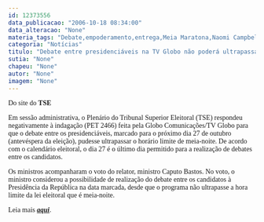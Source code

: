 ```yaml
---
id: 12373556
data_publicacao: "2006-10-18 08:34:00"
data_alteracao: "None"
materia_tags: "Debate,empoderamento,entrega,Meia Maratona,Naomi Campbell,noite,tv globo"
categoria: "Notícias"
titulo: "Debate entre presidenciáveis na TV Globo não poderá ultrapassar a meia-noite"
sutia: "None"
chapeu: "None"
autor: "None"
imagem: "None"
---
```

<p><P><FONT face=Verdana>Do site do <STRONG>TSE</STRONG></FONT></P></p>
<p><P><FONT face=Verdana>Em sessão administrativa, o Plenário do Tribunal Superior Eleitoral (TSE) respondeu negativamente à indagação (PET 2466) feita pela Globo Comunicações/TV Globo para que o debate entre os presidenciáveis, marcado para o próximo dia 27 de outubro (antevéspera da eleição), pudesse ultrapassar o horário limite de meia-noite. De acordo com o calendário eleitoral, o dia 27 é o último dia permitido para a realização de debates entre os candidatos.</FONT></P></p>
<p><P><FONT face=Verdana>Os ministros acompanharam o voto do relator, ministro Caputo Bastos. No voto, o ministro considerou a possibilidade de realização do debate entre os candidatos à Presidência da República na data marcada, desde que o programa não ultrapasse a hora limite da lei eleitoral que é meia-noite.</FONT></P></p>
<p><P><FONT face=Verdana>Leia mais <STRONG><EM><A href=\"https://agencia.tse.gov.br/\" target=_blank>aqui</A></EM></STRONG>.</FONT></P> </p>
